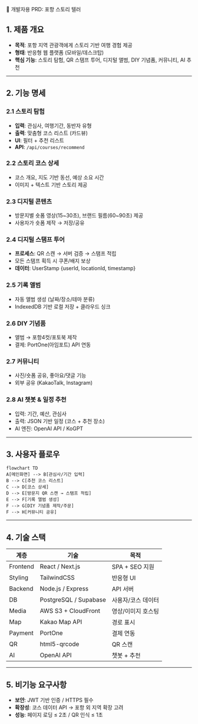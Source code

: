 🔹 개발자용 PRD: 포항 스토리 텔러

## 1. 제품 개요

* **목적**: 포항 지역 관광객에게 스토리 기반 여행 경험 제공
* **형태**: 반응형 웹 플랫폼 (모바일/데스크탑)
* **핵심 기능**: 스토리 탐험, QR 스탬프 투어, 디지털 앨범, DIY 기념품, 커뮤니티, AI 추천

---

## 2. 기능 명세

### 2.1 스토리 탐험

* **입력**: 관심사, 여행기간, 동반자 유형
* **출력**: 맞춤형 코스 리스트 (카드뷰)
* **UI**: 필터 + 추천 리스트
* **API**: `/api/courses/recommend`

### 2.2 스토리 코스 상세

* 코스 개요, 지도 기반 동선, 예상 소요 시간
* 이미지 + 텍스트 기반 스토리 제공

### 2.3 디지털 콘텐츠

* 방문지별 숏폼 영상(15~30초), 브랜드 필름(60~90초) 제공
* 사용자가 숏폼 제작 → 저장/공유

### 2.4 디지털 스탬프 투어

* **프로세스**: QR 스캔 → 서버 검증 → 스탬프 적립
* 모든 스탬프 획득 시 쿠폰/배지 보상
* **데이터**: UserStamp {userId, locationId, timestamp}

### 2.5 기록 앨범

* 자동 앨범 생성 (날짜/장소/테마 분류)
* IndexedDB 기반 로컬 저장 + 클라우드 싱크

### 2.6 DIY 기념품

* 앨범 → 포항4컷/포토북 제작
* 결제: PortOne(아임포트) API 연동

### 2.7 커뮤니티

* 사진/숏폼 공유, 좋아요/댓글 기능
* 외부 공유 (KakaoTalk, Instagram)

### 2.8 AI 챗봇 & 일정 추천

* 입력: 기간, 예산, 관심사
* 출력: JSON 기반 일정 (코스 + 추천 장소)
* AI 엔진: OpenAI API / KoGPT

---

## 3. 사용자 플로우

```mermaid
flowchart TD
A[메인화면] --> B[관심사/기간 입력]
B --> C[추천 코스 리스트]
C --> D[코스 상세]
D --> E[방문지 QR 스캔 → 스탬프 적립]
E --> F[기록 앨범 생성]
F --> G[DIY 기념품 제작/주문]
F --> H[커뮤니티 공유]
```

---

## 4. 기술 스택

| 계층       | 기술                    | 목적           |
| -------- | --------------------- | ------------ |
| Frontend | React / Next.js       | SPA + SEO 지원 |
| Styling  | TailwindCSS           | 반응형 UI       |
| Backend  | Node.js / Express     | API 서버       |
| DB       | PostgreSQL / Supabase | 사용자/코스 데이터   |
| Media    | AWS S3 + CloudFront   | 영상/이미지 호스팅   |
| Map      | Kakao Map API         | 경로 표시        |
| Payment  | PortOne               | 결제 연동        |
| QR       | html5-qrcode          | QR 스캔        |
| AI       | OpenAI API            | 챗봇 + 추천      |

---

## 5. 비기능 요구사항

* **보안**: JWT 기반 인증 / HTTPS 필수
* **확장성**: 코스 데이터 API → 포항 외 지역 확장 고려
* **성능**: 페이지 로딩 ≤ 2초 / QR 인식 ≤ 1초

